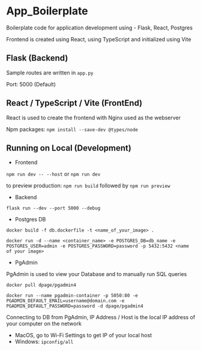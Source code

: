 # App_Boilerplate
Boilerplate code for application development using - Flask, React, Postgres

Frontend is created using React, using TypeScript and initialized using Vite

## Flask (Backend)

Sample routes are written in `app.py`

Port: 5000 (Default)

## React / TypeScript / Vite (FrontEnd)

React is used to create the frontend with Nginx used as the webserver

Npm packages:
`npm install --save-dev @types/node`


## Running on Local (Development)

- Frontend

`npm run dev -- --host` or `npm run dev`

to preview production: `npm run build` followed by `npm run preview`

- Backend

`flask run --dev --port 5000 --debug`

- Postgres DB

`docker build -f db.dockerfile -t <name_of_your_image> .`

`docker run -d --name <container_name> -e POSTGRES_DB=db_name -e POSTGRES_USER=admin -e POSTGRES_PASSWORD=password -p 5432:5432 <name of your image>`

- PgAdmin

PgAdmin is used to view your Database and to manually run SQL queries

`docker pull dpage/pgadmin4`

`docker run --name pgadmin-container -p 5050:80 -e PGADMIN_DEFAULT_EMAIL=username@domain.com -e PGADMIN_DEFAULT_PASSWORD=password -d dpage/pgadmin4`

Connecting to DB from PgAdmin, IP Address / Host is the local IP address of your computer on the network

- MacOS, go to Wi-Fi Settings to get IP of your local host
- Windows: `ipconfig/all`